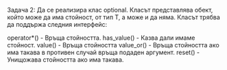 Задача 2: Да се реализира клас optional. Класът представлява обект, който може да има стойност, от тип T, а може и да няма. Класът трябва да поддържа следния интерфейс:

operator*() - Връща стойността.
has_value() - Казва дали имаме стойност.
value() - Връща стойността
value_or() - Връща стойността ако има такава в противен случай връща подаден аргумент.
reset() - Унищожава стойността ако има такава.
